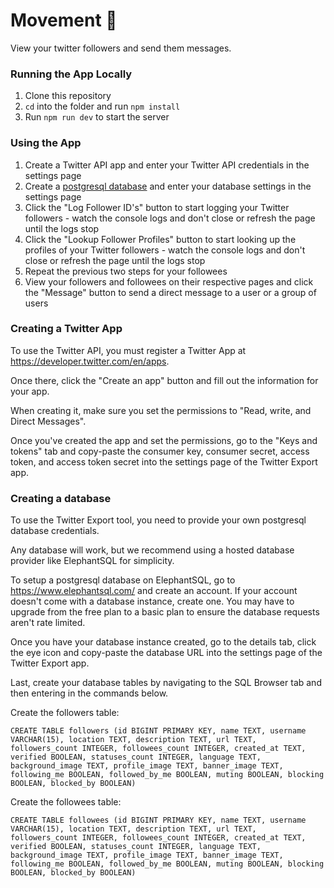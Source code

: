 # Movement 🎪

View your twitter followers and send them messages.

### Running the App Locally

1. Clone this repository
1. `cd` into the folder and run `npm install`
1. Run `npm run dev` to start the server

### Using the App

1. Create a Twitter API app and enter your Twitter API credentials in the settings page
1. Create a [postgresql database](#creating-a-database) and enter your database settings in the settings page
1. Click the "Log Follower ID's" button to start logging your Twitter followers - watch the console logs and don't close or refresh the page until the logs stop
1. Click the "Lookup Follower Profiles" button to start looking up the profiles of your Twitter followers - watch the console logs and don't close or refresh the page until the logs stop
1. Repeat the previous two steps for your followees
1. View your followers and followees on their respective pages and click the "Message" button to send a direct message to a user or a group of users

### Creating a Twitter App

To use the Twitter API, you must register a Twitter App at https://developer.twitter.com/en/apps.

Once there, click the "Create an app" button and fill out the information for your app.

When creating it, make sure you set the permissions to "Read, write, and Direct Messages".

Once you've created the app and set the permissions, go to the "Keys and tokens" tab and copy-paste the consumer key, consumer secret, access token, and access token secret into the settings page of the Twitter Export app.

### Creating a database

To use the Twitter Export tool, you need to provide your own postgresql database credentials.

Any database will work, but we recommend using a hosted database provider like ElephantSQL for simplicity.

To setup a postgresql database on ElephantSQL, go to https://www.elephantsql.com/ and create an account. If your account doesn't come with a database instance, create one. You may have to upgrade from the free plan to a basic plan to ensure the database requests aren't rate limited.

Once you have your database instance created, go to the details tab, click the eye icon and copy-paste the database URL into the settings page of the Twitter Export app.

Last, create your database tables by navigating to the SQL Browser tab and then entering in the commands below.

Create the followers table:

```
CREATE TABLE followers (id BIGINT PRIMARY KEY, name TEXT, username VARCHAR(15), location TEXT, description TEXT, url TEXT, followers_count INTEGER, followees_count INTEGER, created_at TEXT, verified BOOLEAN, statuses_count INTEGER, language TEXT, background_image TEXT, profile_image TEXT, banner_image TEXT, following_me BOOLEAN, followed_by_me BOOLEAN, muting BOOLEAN, blocking BOOLEAN, blocked_by BOOLEAN)
```

Create the followees table:

```
CREATE TABLE followees (id BIGINT PRIMARY KEY, name TEXT, username VARCHAR(15), location TEXT, description TEXT, url TEXT, followers_count INTEGER, followees_count INTEGER, created_at TEXT, verified BOOLEAN, statuses_count INTEGER, language TEXT, background_image TEXT, profile_image TEXT, banner_image TEXT, following_me BOOLEAN, followed_by_me BOOLEAN, muting BOOLEAN, blocking BOOLEAN, blocked_by BOOLEAN)
```
